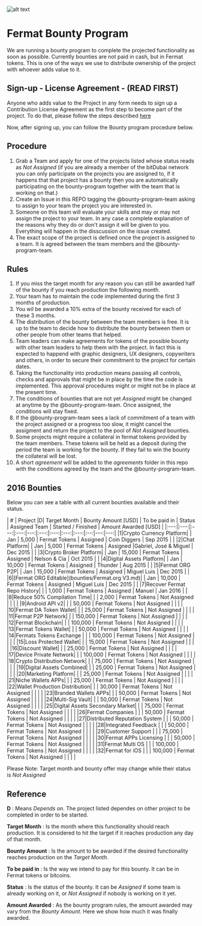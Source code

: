 ![alt text](https://github.com/bitDubai/media-kit/blob/master/MediaKit/Fermat%20Branding/Fermat%20Logotype/Fermat_Logo_3D.png "Fermat Logo")

# Fermat Bounty Program

We are running a bounty program to complete the projected functionality as soon as possible. Currently bounties are not paid in cash, but in Fermat tokens. This is one of the ways we use to distribute ownership of the project with whoever adds value to it. 

## Sign-up - License Agreement - (READ FIRST)
Anyone who adds value to the Project in any form needs to sign up a Contribution License Agreement as the first step to become part of the project. To do that, please follow the steps described [here](https://github.com/bitDubai/contribution-program/tree/master/license-agreements/README.md) 

Now, after signing up,  you can follow the Bounty program procedure below.

## Procedure

1. Grab a Team and apply for one of the projects listed whose status reads as _Not Assigned_ (if you are already a member of the bitDubai network you can only participate on the projects you are assigned to, if it happens that that project has a bounty then you are automatically participating on the bounty-program together with the team that is working on that.)
2. Create an Issue in this REPO tagging the @bounty-program-team asking to assign to your team the project you are interested in.
3. Someone on this team will evaluate your skills and may or may not assign the project to your team. In any case a complete explanation of the reasons why they do or don't assign it will be given to you. Everything will happen in the disscussion on the issue created.
4. The exact scope of the project is defined once the project is assigned to a team. It is agreed between the team members and the @bounty-program-team.

## Rules

1. If you miss the target month for any reason you can still be awarded half of the bounty if you reach production the following month.
2. Your team has to maintain the code implemented during the first 3 months of production. 
3. You wil be awarded a 10% extra of the bounty received for each of these 3 months.
4. The distribution of the bounty between the team members is free. It is up to the team to decide how to distribute the bounty between them or other people from other teams that helped.
5. Team leaders can make agreements for tokens of the possible bounty with other team leaders to help them with the project. In fact this is expected to happend with graphic designers, UX designers, copywriters and others, in order to secure their commitment to the project for certain dates.
6. Taking the functionality into production means passing all controls, checks and approvals that might be in place by the time the code is implemented. This approval procedures might or might not be in place at the present time.
7. The conditions of bounties that are not yet _Assigned_ might be changed at anytime by the @bounty-program-team. Once assigned, the conditions will stay fixed.
8. If the @bounty-program-team sees a lack of commitment of a team with the project assigned or a progress too slow, it might cancel the assigment and return the project to the pool of _Not Assigned_ bounties.
9. Some projects might require a collateral in fermat tokens provided by the team members. These tokens will be held as a deposit during the period the team is working for the bounty. If they fail to win the bounty the collateral will be lost.
10. A short _agreement_ will be added to the _agreements_ folder in this repo with the conditions agreed by the team and the @bounty-program-team.



## 2016 Bounties

Below you can see a table with all current bounties available and their status. 

| # | Project |D|  Target Month | Bounty Amount [USD] | To be paid in | Status | Assigned Team | Started / Finished | Amount Awarded [USD] |
|:---:|:---:|:---:|:---:|---:|:---:|:---:|:---:|:---:|:--:|---:|---:|
|1|Crypto Currency Platform|  | Jan | 5,000 | Fermat Tokens | Assigned | Coin Diggers | Sep 2015 | | 
|2|Chat Platform|  | Jan | 5,000 | Fermat Tokens | Assigned |Gabriel, José & Miguel | Dec 2015 | | 
|3|Crypto Broker Platform| | Jan | 15,000 | Fermat Tokens | Assigned | Nelson & Cía | Oct 2015 | | 
|4|Digital Assets Platform| | Jan | 10,000 | Fermat Tokens | Assigned | Thunder | Aug 2015 | | 
|5|Fermat ORG P2P| | Jan | 15,000 | Fermat Tokens | Assigned | Miguel Luis | Dec 2015 | | 
|6|[Fermat ORG Editable](bounties/Fermat.org V3.md)| | Jan | 10,000 | Fermat Tokens | Assigned | Miguel Luis | Dec 2015 | |
|7|Recover Fermat Repo History|  | | 1,000 | Fermat Tokens | Assigned | Manuel | Jan 2016 | | 
|8|Reduce 50% Compilation Time|  | | 2,000 | Fermat Tokens | Not Assigned | | | | 
|9|Android API v2|  | | 50,000 | Fermat Tokens | Not Assigned | | | | 
|10|Fermat DA Token Wallet|  | | 25,000 | Fermat Tokens | Not Assigned | | | | 
|11|Fermat P2P Network| | | 150,000 | Fermat Tokens | Not Assigned | | | | 
|12|Fermat Blockchain| |  | 100,000 | Fermat Tokens | Not Assigned | | | | 
|13|Fermat Tokens Wallet| | | 50,000 | Fermat Tokens | Not Assigned | | | | 
|14|Fermats Tokens Exchange |  | | 100,000 | Fermat Tokens | Not Assigned | | | | 
|15|Loss Protected Wallet|  | | 15,000 | Fermat Tokens | Not Assigned | | | | 
|16|Discount Wallet|  | | 25,000 | Fermat Tokens | Not Assigned | | | | 
|17|Device Private Network| | | 100,000 | Fermat Tokens | Not Assigned | | | | 
|18|Crypto Distribution Network|  | | 75,000 | Fermat Tokens | Not Assigned | | | | 
|19|Digital Assets Combined|  | | 25,000 | Fermat Tokens | Not Assigned | | | | 
|20|Marketing Platform|  | | 25,000 | Fermat Tokens | Not Assigned | | | | 
|21|Niche Wallets APPs| | | 25,000 | Fermat Tokens | Not Assigned | | | | 
|22|Wallet Production Distribution| | | 30,000 | Fermat Tokens | Not Assigned | | | | 
|23|Branded Wallets APPs|  | | 50,000 | Fermat Tokens | Not Assigned | | | | 
|24|Multi-Sig Vault|  | | 50,000 | Fermat Tokens | Not Assigned | | | | 
|25|Digital Assets Secondary Market|  |  | 75,000 | Fermat Tokens | Not Assigned | | | | 
|26|Fermat Companies |  |  | 50,000 | Fermat Tokens | Not Assigned | | | | 
|27|Distributed Reputation System |  |  | 50,000 | Fermat Tokens | Not Assigned | | | | 
|28|Integrated Feedback |  |  | 50,000 | Fermat Tokens | Not Assigned | | | | 
|29|Customer Support |  |  | 75,000 | Fermat Tokens | Not Assigned | | | | 
|30|Fermat APPs Licensing | | | 50,000 | Fermat Tokens | Not Assigned | | | | 
|31|Fermat Multi OS | | | 100,000 | Fermat Tokens | Not Assigned | | | | 
|32|Fermat for iOS | |  | 100,000 | Fermat Tokens | Not Assigned | | | | 



Please Note: Target month and bounty offer may change while their status is _Not Assigned_

## Reference 

**D** : Means _Depends on_. The project listed dependes on other project to be completed in order to be started. 

**Target Month** : Is the month where this functionality should reach production. It is considered to hit the target if it reaches production any day of that month.

**Bounty Amount** : Is the amount to be awarded if the desired functionality reaches production on the _Target Month_. 

**To be paid in** : Is the way we intend to pay for this bounty. It can be in Fermat tokens or bitcoins.

**Status** : Is the status of the bounty. It can be _Assigned_ if some team is already working on it, or _Not Assigned_ if nobody is working on it yet.

**Amount Awarded** : As the bounty program rules, the amount awarded may vary from the _Bounty Amount_. Here we show how much it was finally awarded.
